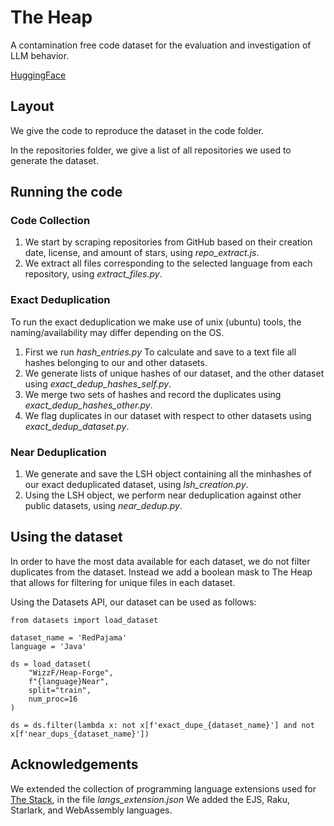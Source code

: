 # The Heap
A contamination free code dataset for the evaluation and investigation of LLM behavior. 

[HuggingFace](https://huggingface.co/datasets/WizzF/Heap-Forge)

## Layout
We give the code to reproduce the dataset in the code folder.

In the repositories folder, we give a list of all repositories we used to generate the dataset.
## Running the code
### Code Collection
1. We start by scraping repositories from GitHub based on their creation date, license, and amount of stars, using _repo_extract.js_.
2. We extract all files corresponding to the selected language from each repository, using _extract_files.py_.

### Exact Deduplication
To run the exact deduplication we make use of unix (ubuntu) tools, the naming/availability may differ depending on the OS.
1. First we run _hash_entries.py_ To calculate and save to a text file all hashes belonging to our and other datasets.
2. We generate lists of unique hashes of our dataset, and the other dataset using _exact_dedup_hashes_self.py_.
3. We merge two sets of hashes and record the duplicates using _exact_dedup_hashes_other.py_.
4. We flag duplicates in our dataset with respect to other datasets using _exact_dedup_dataset.py_.

### Near Deduplication
1. We generate and save the LSH object containing all the minhashes of our exact deduplicated dataset, using _lsh_creation.py_.
2. Using the LSH object, we perform near deduplication against other public datasets, using _near_dedup.py_. 

## Using the dataset
In order to have the most data available for each dataset, we do not filter duplicates from the dataset. Instead we add a boolean mask to The Heap that allows for filtering for unique files in each dataset.

Using the Datasets API, our dataset can be used as follows:

```
from datasets import load_dataset

dataset_name = 'RedPajama'
language = 'Java'

ds = load_dataset(
    "WizzF/Heap-Forge",
    f"{language}Near",
    split="train",
    num_proc=16
)

ds = ds.filter(lambda x: not x[f'exact_dupe_{dataset_name}'] and not x[f'near_dups_{dataset_name}'])
```

## Acknowledgements
We extended the collection of programming language extensions used for [The Stack](https://gist.github.com/ppisarczyk/43962d06686722d26d176fad46879d41), in the file _langs_extension.json_
We added the EJS, Raku, Starlark, and WebAssembly languages. 
